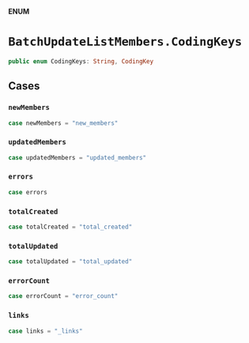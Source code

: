 **ENUM**

# `BatchUpdateListMembers.CodingKeys`

```swift
public enum CodingKeys: String, CodingKey
```

## Cases
### `newMembers`

```swift
case newMembers = "new_members"
```

### `updatedMembers`

```swift
case updatedMembers = "updated_members"
```

### `errors`

```swift
case errors
```

### `totalCreated`

```swift
case totalCreated = "total_created"
```

### `totalUpdated`

```swift
case totalUpdated = "total_updated"
```

### `errorCount`

```swift
case errorCount = "error_count"
```

### `links`

```swift
case links = "_links"
```

